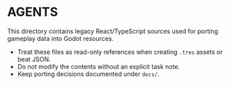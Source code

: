 # AGENTS

This directory contains legacy React/TypeScript sources used for porting gameplay data into Godot resources.

- Treat these files as read-only references when creating `.tres` assets or beat JSON.
- Do not modify the contents without an explicit task note.
- Keep porting decisions documented under `docs/`.
